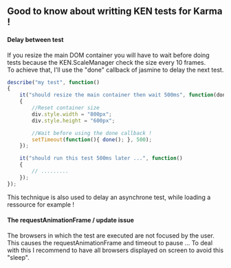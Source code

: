 
Good to know about writting KEN tests for Karma !
--------------------------------------------


#### Delay between test

If you resize the main DOM container you will have to wait before doing tests because the KEN.ScaleManager check the size every 10 frames. <br>
To achieve that, I'll use the "done" callback of jasmine to delay the next test.

```javascript
describe("my test", function()
{
    it("should resize the main container then wait 500ms", function(done)
    {
        //Reset container size
        div.style.width = "800px";
        div.style.height = "600px";

        //Wait before using the done callback !
        setTimeout(function(){ done(); }, 500);
    }); 

    it("should run this test 500ms later ...", function()
    {
        // .........
    });
});
```

This technique is also used to delay an asynchrone test, while loading a ressource for example !


#### The requestAnimationFrame / update issue

The browsers in which the test are executed are not focused by the user. This causes the requestAnimationFrame and timeout to pause ... To deal with this I recommend to have all browsers displayed on screen to avoid this "sleep".